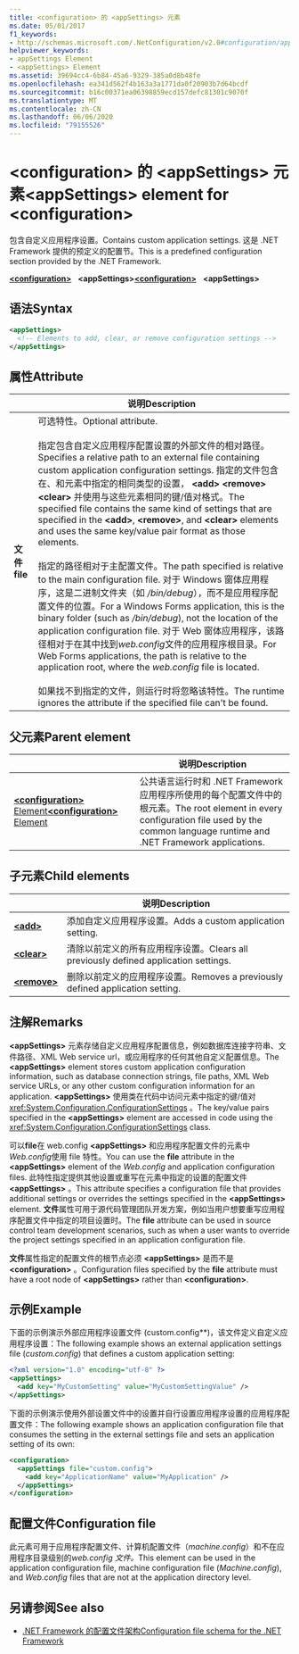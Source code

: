 ```yaml
---
title: <configuration> 的 <appSettings> 元素
ms.date: 05/01/2017
f1_keywords:
- http://schemas.microsoft.com/.NetConfiguration/v2.0#configuration/appSettings
helpviewer_keywords:
- appSettings Element
- <appSettings> Element
ms.assetid: 39694cc4-6b84-45a6-9329-385a0d8b48fe
ms.openlocfilehash: ea341d562f4b163a3a1771da0f20903b7d64bcdf
ms.sourcegitcommit: b16c00371ea06398859ecd157defc81301c9070f
ms.translationtype: MT
ms.contentlocale: zh-CN
ms.lasthandoff: 06/06/2020
ms.locfileid: "79155526"
---
```

# <a name="appsettings-element-for-configuration"></a><span data-ttu-id="5f24d-102">\<configuration> 的 \<appSettings> 元素</span><span class="sxs-lookup"><span data-stu-id="5f24d-102">\<appSettings> element for \<configuration></span></span>

<span data-ttu-id="5f24d-103">包含自定义应用程序设置。</span><span class="sxs-lookup"><span data-stu-id="5f24d-103">Contains custom application settings.</span></span> <span data-ttu-id="5f24d-104">这是 .NET Framework 提供的预定义的配置节。</span><span class="sxs-lookup"><span data-stu-id="5f24d-104">This is a predefined configuration section provided by the .NET Framework.</span></span>

<span data-ttu-id="5f24d-105">[**\<configuration>**](../configuration-element.md) &nbsp;&nbsp;**\<appSettings>**</span><span class="sxs-lookup"><span data-stu-id="5f24d-105">[**\<configuration>**](../configuration-element.md) &nbsp;&nbsp;**\<appSettings>**</span></span>

## <a name="syntax"></a><span data-ttu-id="5f24d-106">语法</span><span class="sxs-lookup"><span data-stu-id="5f24d-106">Syntax</span></span>

```xml
<appSettings>
  <!-- Elements to add, clear, or remove configuration settings -->
</appSettings>
```

## <a name="attribute"></a><span data-ttu-id="5f24d-107">属性</span><span class="sxs-lookup"><span data-stu-id="5f24d-107">Attribute</span></span>

|           | <span data-ttu-id="5f24d-108">说明</span><span class="sxs-lookup"><span data-stu-id="5f24d-108">Description</span></span> |
| --------- | ----------- |
| <span data-ttu-id="5f24d-109">**文件**</span><span class="sxs-lookup"><span data-stu-id="5f24d-109">**file**</span></span>  | <span data-ttu-id="5f24d-110">可选特性。</span><span class="sxs-lookup"><span data-stu-id="5f24d-110">Optional attribute.</span></span><br><br><span data-ttu-id="5f24d-111">指定包含自定义应用程序配置设置的外部文件的相对路径。</span><span class="sxs-lookup"><span data-stu-id="5f24d-111">Specifies a relative path to an external file containing custom application configuration settings.</span></span> <span data-ttu-id="5f24d-112">指定的文件包含在、和元素中指定的相同类型的设置， **\<add>** **\<remove>** **\<clear>** 并使用与这些元素相同的键/值对格式。</span><span class="sxs-lookup"><span data-stu-id="5f24d-112">The specified file contains the same kind of settings that are specified in the **\<add>**, **\<remove>**, and **\<clear>** elements and uses the same key/value pair format as those elements.</span></span><br><br><span data-ttu-id="5f24d-113">指定的路径相对于主配置文件。</span><span class="sxs-lookup"><span data-stu-id="5f24d-113">The path specified is relative to the main configuration file.</span></span> <span data-ttu-id="5f24d-114">对于 Windows 窗体应用程序，这是二进制文件夹（如 */bin/debug*），而不是应用程序配置文件的位置。</span><span class="sxs-lookup"><span data-stu-id="5f24d-114">For a Windows Forms application, this is the binary folder (such as */bin/debug*), not the location of the application configuration file.</span></span> <span data-ttu-id="5f24d-115">对于 Web 窗体应用程序，该路径相对于在其中找到*web.config*文件的应用程序根目录。</span><span class="sxs-lookup"><span data-stu-id="5f24d-115">For Web Forms applications, the path is relative to the application root, where the *web.config* file is located.</span></span><br><br><span data-ttu-id="5f24d-116">如果找不到指定的文件，则运行时将忽略该特性。</span><span class="sxs-lookup"><span data-stu-id="5f24d-116">The runtime ignores the attribute if the specified file can't be found.</span></span> |

## <a name="parent-element"></a><span data-ttu-id="5f24d-117">父元素</span><span class="sxs-lookup"><span data-stu-id="5f24d-117">Parent element</span></span>

|     | <span data-ttu-id="5f24d-118">说明</span><span class="sxs-lookup"><span data-stu-id="5f24d-118">Description</span></span> |
| --- | ----------- |
| [<span data-ttu-id="5f24d-119">**\<configuration>** Element</span><span class="sxs-lookup"><span data-stu-id="5f24d-119">**\<configuration>** Element</span></span>](../configuration-element.md) | <span data-ttu-id="5f24d-120">公共语言运行时和 .NET Framework 应用程序所使用的每个配置文件中的根元素。</span><span class="sxs-lookup"><span data-stu-id="5f24d-120">The root element in every configuration file used by the common language runtime and .NET Framework applications.</span></span> |

## <a name="child-elements"></a><span data-ttu-id="5f24d-121">子元素</span><span class="sxs-lookup"><span data-stu-id="5f24d-121">Child elements</span></span>

|     | <span data-ttu-id="5f24d-122">说明</span><span class="sxs-lookup"><span data-stu-id="5f24d-122">Description</span></span> |
| --- | ----------- |
| [**\<add>**](add-element-for-appsettings.md) | <span data-ttu-id="5f24d-123">添加自定义应用程序设置。</span><span class="sxs-lookup"><span data-stu-id="5f24d-123">Adds a custom application setting.</span></span> |
| [**\<clear>**](clear-element-for-appsettings.md) | <span data-ttu-id="5f24d-124">清除以前定义的所有应用程序设置。</span><span class="sxs-lookup"><span data-stu-id="5f24d-124">Clears all previously defined application settings.</span></span> |
| [**\<remove>**](remove-element-for-appsettings.md) | <span data-ttu-id="5f24d-125">删除以前定义的应用程序设置。</span><span class="sxs-lookup"><span data-stu-id="5f24d-125">Removes a previously defined application setting.</span></span> |

## <a name="remarks"></a><span data-ttu-id="5f24d-126">注解</span><span class="sxs-lookup"><span data-stu-id="5f24d-126">Remarks</span></span>

<span data-ttu-id="5f24d-127">**\<appSettings>** 元素存储自定义应用程序配置信息，例如数据库连接字符串、文件路径、XML Web service url，或应用程序的任何其他自定义配置信息。</span><span class="sxs-lookup"><span data-stu-id="5f24d-127">The **\<appSettings>** element stores custom application configuration information, such as database connection strings, file paths, XML Web service URLs, or any other custom configuration information for an application.</span></span> <span data-ttu-id="5f24d-128">**\<appSettings>** 使用类在代码中访问元素中指定的键/值对 <xref:System.Configuration.ConfigurationSettings> 。</span><span class="sxs-lookup"><span data-stu-id="5f24d-128">The key/value pairs specified in the **\<appSettings>** element are accessed in code using the <xref:System.Configuration.ConfigurationSettings> class.</span></span>

<span data-ttu-id="5f24d-129">可以**file**在 web.config **\<appSettings>** 和应用程序配置文件的元素中*Web.config*使用 file 特性。</span><span class="sxs-lookup"><span data-stu-id="5f24d-129">You can use the **file** attribute in the **\<appSettings>** element of the *Web.config* and application configuration files.</span></span> <span data-ttu-id="5f24d-130">此特性指定提供其他设置或重写在元素中指定的设置的配置文件 **\<appSettings>** 。</span><span class="sxs-lookup"><span data-stu-id="5f24d-130">This attribute specifies a configuration file that provides additional settings or overrides the settings specified in the **\<appSettings>** element.</span></span> <span data-ttu-id="5f24d-131">**文件**属性可用于源代码管理团队开发方案，例如当用户想要重写应用程序配置文件中指定的项目设置时。</span><span class="sxs-lookup"><span data-stu-id="5f24d-131">The **file** attribute can be used in source control team development scenarios, such as when a user wants to override the project settings specified in an application configuration file.</span></span>

<span data-ttu-id="5f24d-132">**文件**属性指定的配置文件的根节点必须 **\<appSettings>** 是而不是 **\<configuration>** 。</span><span class="sxs-lookup"><span data-stu-id="5f24d-132">Configuration files specified by the **file** attribute must have a root node of **\<appSettings>** rather than **\<configuration>**.</span></span>

## <a name="example"></a><span data-ttu-id="5f24d-133">示例</span><span class="sxs-lookup"><span data-stu-id="5f24d-133">Example</span></span>

<span data-ttu-id="5f24d-134">下面的示例演示外部应用程序设置文件 (custom.config\*\*)，该文件定义自定义应用程序设置：</span><span class="sxs-lookup"><span data-stu-id="5f24d-134">The following example shows an external application settings file (*custom.config*) that defines a custom application setting:</span></span>

```xml
<?xml version="1.0" encoding="utf-8" ?>
<appSettings>
  <add key="MyCustomSetting" value="MyCustomSettingValue" />
</appSettings>
```

<span data-ttu-id="5f24d-135">下面的示例演示使用外部设置文件中的设置并自行设置应用程序设置的应用程序配置文件：</span><span class="sxs-lookup"><span data-stu-id="5f24d-135">The following example shows an application configuration file that consumes the setting in the external settings file and sets an application setting of its own:</span></span>

```xml
<configuration>
  <appSettings file="custom.config">
    <add key="ApplicationName" value="MyApplication" />
  </appSettings>
</configuration>
```

## <a name="configuration-file"></a><span data-ttu-id="5f24d-136">配置文件</span><span class="sxs-lookup"><span data-stu-id="5f24d-136">Configuration file</span></span>

<span data-ttu-id="5f24d-137">此元素可用于应用程序配置文件、计算机配置文件（*machine.config*）和不在应用程序目录级别的*web.config 文件。*</span><span class="sxs-lookup"><span data-stu-id="5f24d-137">This element can be used in the application configuration file, machine configuration file (*Machine.config*), and *Web.config* files that are not at the application directory level.</span></span>

## <a name="see-also"></a><span data-ttu-id="5f24d-138">另请参阅</span><span class="sxs-lookup"><span data-stu-id="5f24d-138">See also</span></span>

- [<span data-ttu-id="5f24d-139">.NET Framework 的配置文件架构</span><span class="sxs-lookup"><span data-stu-id="5f24d-139">Configuration file schema for the .NET Framework</span></span>](../index.md)
